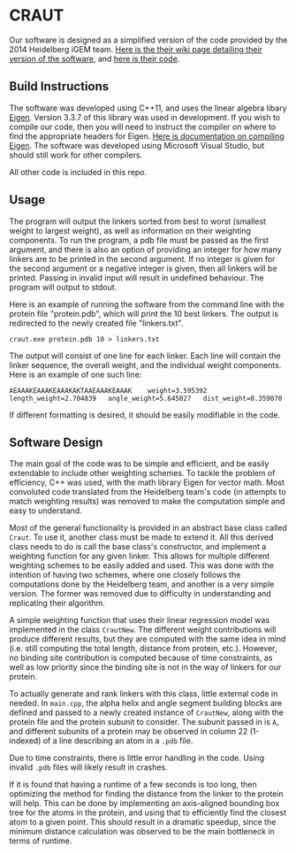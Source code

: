 
# CRAUT

Our software is designed as a simplified version of the code provided by the 2014 Heidelberg iGEM team. [Here is the their wiki page detailing their version of the software](http://2014.igem.org/Team:Heidelberg/Software/Linker_Software), and [here is their code](https://github.com/igemsoftware/Heidelberg_2014/tree/master/CRAUT).



## Build Instructions
The software was developed using C++11, and uses the linear algebra libary [Eigen](http://eigen.tuxfamily.org/index.php?title=Main_Page). Version 3.3.7 of this library was used in development. If you wish to compile our code, then you will need to instruct the compiler on where to find the appropriate headers for Eigen. [Here is documentation on compiling Eigen](https://eigen.tuxfamily.org/dox/GettingStarted.html). The software was developed using Microsoft Visual Studio, but should still work for other compilers.

All other code is included in this repo.

## Usage
The program will output the linkers sorted from best to worst (smallest weight to largest weight), as well as information on their weighting components. To run the program, a pdb file must be passed as the first argument, and there is also an option of providing an integer for how many linkers are to be printed in the second argument. If no integer is given for the second argument or a negative integer is given, then all linkers will be printed. Passing in invalid input will result in undefined behaviour. The program will output to stdout.

Here is an example of running the software from the command line with the protein file "protein.pdb", which will print the 10 best linkers. The output is redirected to the newly created file "linkers.txt".
```
craut.exe protein.pdb 10 > linkers.txt
```

The output will consist of one line for each linker. Each line will contain the linker sequence, the overall weight, and the individual weight components. Here is an example of one such line:
```
AEAAAKEAAAKEAAAKAKTAAEAAAKEAAAK    weight=3.595392   length_weight=2.704839   angle_weight=5.645027   dist_weight=0.359070
```

If different formatting is desired, it should be easily modifiable in the code.

## Software Design
The main goal of the code was to be simple and efficient, and be easily extendable to include other weighting schemes. To tackle the problem of efficiency, C++ was used, with the math library Eigen for vector math. Most convoluted code translated from the Heidelberg team's code (in attempts to match weighting results) was removed to make the computation simple and easy to understand.

Most of the general functionality is provided in an abstract base class called `Craut`. To use it, another class must be made to extend it. All this derived class needs to do is call the base class's constructor, and implement a weighting function for any given linker. This allows for multiple different weighting schemes to be easily added and used. This was done with the intention of having two schemes, where one closely follows the computations done by the Heidelberg team, and another is a very simple version. The former was removed due to difficulty in understanding and replicating their algorithm.

A simple weighting function that uses their linear regression model was implemented in the class `CrautNew`. The different weight contributions will produce different results, but they are computed with the same idea in mind (i.e. still computing the total length, distance from protein, etc.). However, no binding site contribution is computed because of time constraints, as well as low priority since the binding site is not in the way of linkers for our protein.

To actually generate and rank linkers with this class, little external code in needed. In `main.cpp`, the alpha helix and angle segment building blocks are defined and passed to a newly created instance of `CrautNew`, along with the protein file and the protein subunit to consider. The subunit passed in is `A`, and different subunits of a protein may be observed in column 22 (1-indexed) of a line describing an atom in a `.pdb` file.

Due to time constraints, there is little error handling in the code. Using invalid `.pdb` files will likely result in crashes.

If it is found that having a runtime of a few seconds is too long, then optimizing the method for finding the distance from the linker to the protein will help. This can be done by implementing an axis-aligned bounding box tree for the atoms in the protein, and using that to efficiently find the closest atom to a given point. This should result in a dramatic speedup, since the minimum distance calculation was observed to be the main bottleneck in terms of runtime.
